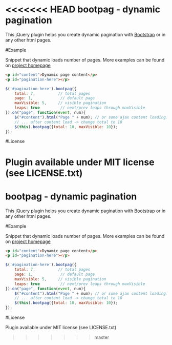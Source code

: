 <<<<<<< HEAD
bootpag - dynamic pagination 
============================

This jQuery plugin helps you create dynamic pagination with [Bootstrap](http://getbootstrap.com/) or in any other html pages.

#Example

Snippet that dynamic loads number of pages.
More examples can be found on [project homepage](http://botmonster.com/jquery-bootpag/)

```html
<p id="content">Dynamic page content</p>
<p id="pagination-here"></p>
```

```javascript
$('#pagination-here').bootpag({
    total: 7,          // total pages
    page: 1,            // default page
    maxVisible: 5,     // visible pagination
    leaps: true         // next/prev leaps through maxVisible
}).on("page", function(event, num){
    $("#content").html("Page " + num); // or some ajax content loading...
    // ... after content load -> change total to 10
    $(this).bootpag({total: 10, maxVisible: 10});
}); 

```
#License

Plugin available under MIT license (see LICENSE.txt)
=======
bootpag - dynamic pagination 
============================

This jQuery plugin helps you create dynamic pagination with [Bootstrap](http://getbootstrap.com/) or in any other html pages.

#Example

Snippet that dynamic loads number of pages.
More examples can be found on [project homepage](http://botmonster.com/jquery-bootpag/)

```html
<p id="content">Dynamic page content</p>
<p id="pagination-here"></p>
```

```javascript
$('#pagination-here').bootpag({
    total: 7,          // total pages
    page: 1,            // default page
    maxVisible: 5,     // visible pagination
    leaps: true         // next/prev leaps through maxVisible
}).on("page", function(event, num){
    $("#content").html("Page " + num); // or some ajax content loading...
    // ... after content load -> change total to 10
    $(this).bootpag({total: 10, maxVisible: 10});
}); 

```
#License

Plugin available under MIT license (see LICENSE.txt)
>>>>>>> master
